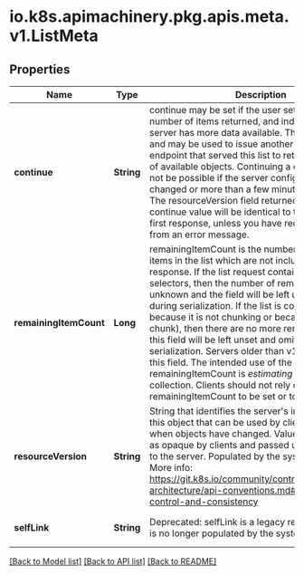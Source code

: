 # io.k8s.apimachinery.pkg.apis.meta.v1.ListMeta
## Properties

| Name | Type | Description | Notes |
|------------ | ------------- | ------------- | -------------|
| **continue** | **String** | continue may be set if the user set a limit on the number of items returned, and indicates that the server has more data available. The value is opaque and may be used to issue another request to the endpoint that served this list to retrieve the next set of available objects. Continuing a consistent list may not be possible if the server configuration has changed or more than a few minutes have passed. The resourceVersion field returned when using this continue value will be identical to the value in the first response, unless you have received this token from an error message. | [optional] [default to null] |
| **remainingItemCount** | **Long** | remainingItemCount is the number of subsequent items in the list which are not included in this list response. If the list request contained label or field selectors, then the number of remaining items is unknown and the field will be left unset and omitted during serialization. If the list is complete (either because it is not chunking or because this is the last chunk), then there are no more remaining items and this field will be left unset and omitted during serialization. Servers older than v1.15 do not set this field. The intended use of the remainingItemCount is *estimating* the size of a collection. Clients should not rely on the remainingItemCount to be set or to be exact. | [optional] [default to null] |
| **resourceVersion** | **String** | String that identifies the server&#39;s internal version of this object that can be used by clients to determine when objects have changed. Value must be treated as opaque by clients and passed unmodified back to the server. Populated by the system. Read-only. More info: https://git.k8s.io/community/contributors/devel/sig-architecture/api-conventions.md#concurrency-control-and-consistency | [optional] [default to null] |
| **selfLink** | **String** | Deprecated: selfLink is a legacy read-only field that is no longer populated by the system. | [optional] [default to null] |

[[Back to Model list]](../README.md#documentation-for-models) [[Back to API list]](../README.md#documentation-for-api-endpoints) [[Back to README]](../README.md)

